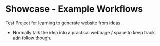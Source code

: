 
# Showcase - Example Workflows

Test Project for learning to generate website from ideas.

- Normally talk the idea into a practical webpage / space to keep track adn follow though.



